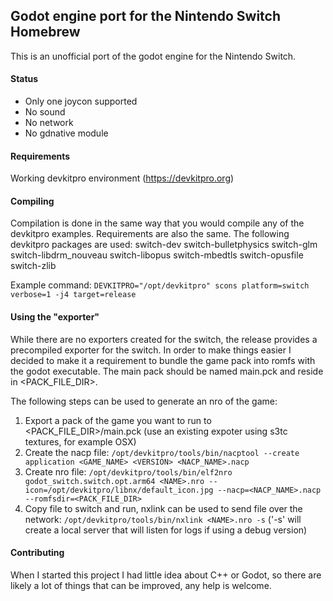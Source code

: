 ## Godot engine port for the Nintendo Switch Homebrew

This is an unofficial port of the godot engine for the Nintendo Switch.

#### Status
* Only one joycon supported
* No sound
* No network
* No gdnative module

#### Requirements
Working devkitpro environment (https://devkitpro.org)

#### Compiling
Compilation is done in the same way that you would compile any of the devkitpro examples. Requirements are also the same. The following devkitpro packages are used:
switch-dev
switch-bulletphysics
switch-glm
switch-libdrm_nouveau
switch-libopus
switch-mbedtls
switch-opusfile
switch-zlib

Example command: `DEVKITPRO="/opt/devkitpro" scons platform=switch verbose=1 -j4 target=release`

#### Using the "exporter"
While there are no exporters created for the switch, the release provides a precompiled exporter for the switch. In order to make things easier I decided to make it a requirement to bundle the game pack into romfs with the godot executable. The main pack should be named main.pck and reside in <PACK_FILE_DIR>.

The following steps can be used to generate an nro of the game:
1. Export a pack of the game you want to run to <PACK_FILE_DIR>/main.pck (use an existing expoter using s3tc textures, for example OSX)
2. Create the nacp file: `/opt/devkitpro/tools/bin/nacptool --create application <GAME_NAME> <VERSION> <NACP_NAME>.nacp`
3. Create nro file: `/opt/devkitpro/tools/bin/elf2nro godot_switch.switch.opt.arm64 <NAME>.nro --icon=/opt/devkitpro/libnx/default_icon.jpg --nacp=<NACP_NAME>.nacp --romfsdir=<PACK_FILE_DIR>`
4. Copy file to switch and run, nxlink can be used to send file over the network: `/opt/devkitpro/tools/bin/nxlink <NAME>.nro -s` ('-s' will create a local server that will listen for logs if using a debug version)

#### Contributing
When I started this project I had little idea about C++ or Godot, so there are likely a lot of things that can be improved, any help is welcome.
